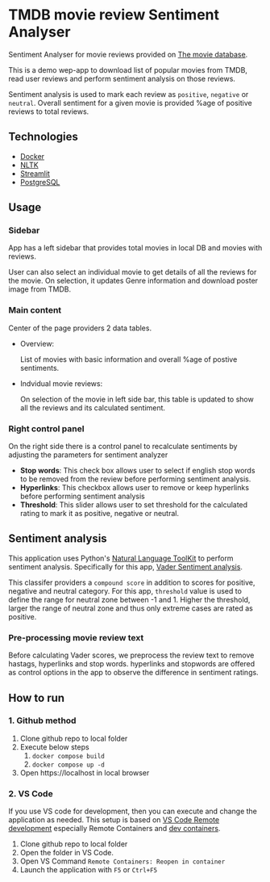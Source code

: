 # TMDB movie review Sentiment Analyser

Sentiment Analyser for movie reviews provided on [The movie database](https://www.themoviedb.org/). 


This is a demo wep-app to download list of popular movies from TMDB, read user reviews and perform sentiment analysis on those reviews.

Sentiment analysis is used to mark each review as `positive`, `negative` or `neutral`. Overall sentiment for a given movie is provided %age of positive reviews to total reviews.

## Technologies

- [Docker](https://www.docker.com/)
- [NLTK](https://www.nltk.org/)
- [Streamlit](https://streamlit.io/)
- [PostgreSQL](https://hub.docker.com/_/postgres/)

## Usage

### Sidebar

App has a left sidebar that provides total movies in local DB and movies with reviews.

User can also select an individual movie to get details of all the reviews for the movie. On selection, it updates Genre information and download poster image from TMDB.

### Main content

Center of the page providers 2 data tables.

- Overview:

    List of movies with basic information and overall %age of postive sentiments.
- Indvidual movie reviews:

    On selection of the movie in left side bar, this table is updated to show all the reviews and its calculated sentiment.

### Right control panel

On the right side there is a control panel to recalculate sentiments by adjusting the parameters for sentiment analyzer

- **Stop words**:
        This check box allows user to select if english stop words to be removed from the review before performing sentiment analysis.
- **Hyperlinks**:
        This checkbox allows user to remove or keep hyperlinks before performing sentiment analysis
- **Threshold**:
        This slider allows user to set threshold for the calculated rating to mark it as positive, negative or neutral.

## Sentiment analysis

This application uses Python's [Natural Language ToolKit](https://www.nltk.org/) to perform sentiment analysis. Specifically for this app, [Vader Sentiment analysis](https://github.com/cjhutto/vaderSentiment).

This classifer providers a `compound score` in addition to scores for positive, negative and neutral category. For this app, `threshold` value is used to define the range for neutral zone between -1 and 1. Higher the threshold, larger the range of neutral zone and thus only extreme cases are rated as positive.

### Pre-processing movie review text

Before calculating Vader scores, we preprocess the review text to remove hastags, hyperlinks and stop words. hyperlinks and stopwords are offered as control options in the app to observe the difference in sentiment ratings.

## How to run

### 1. Github method

1. Clone github repo to local folder
2. Execute below steps 
   1. `docker compose build`
   2. `docker compose up -d`
3. Open https://localhost in local browser

### 2. VS Code

If you use VS code for development, then you can execute and change the application as needed. This setup is based on [VS Code Remote development](https://code.visualstudio.com/docs/remote/remote-overview) especially Remote Containers and [dev containers](https://code.visualstudio.com/docs/remote/containers-tutorial).

1. Clone github repo to local folder
2. Open the folder in VS Code.
3. Open VS Command `Remote Containers: Reopen in container`
4. Launch the application with `F5` or `Ctrl+F5`

